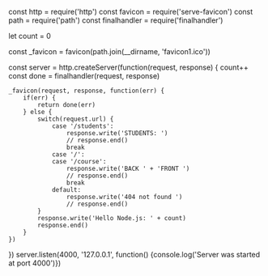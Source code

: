 const http = require('http')
const favicon = require('serve-favicon')
const path = require('path')
const finalhandler = require('finalhandler')

let count = 0

const _favicon = favicon(path.join(__dirname, 'favicon1.ico'))

const server  = http.createServer(function(request, response) {
    count++
    const done = finalhandler(request, response)

    _favicon(request, response, function(err) {
        if(err) {
            return done(err)
        } else {
            switch(request.url) {
                case '/students':
                    response.write('STUDENTS: ')
                    // response.end()
                    break
                case '/':
                case '/course':
                    response.write('BACK ' + 'FRONT ')
                    // response.end()
                    break
                default:
                    response.write('404 not found ')
                    // response.end()
            }
            response.write('Hello Node.js: ' + count)
            response.end()
        } 
    })

    
})
server.listen(4000, '127.0.0.1', function() {console.log('Server was started at port 4000')})
